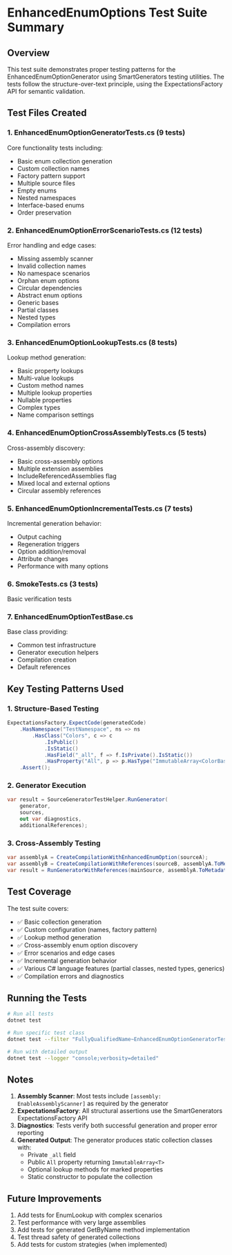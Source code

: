 # EnhancedEnumOptions Test Suite Summary

## Overview
This test suite demonstrates proper testing patterns for the EnhancedEnumOptionGenerator using SmartGenerators testing utilities. The tests follow the structure-over-text principle, using the ExpectationsFactory API for semantic validation.

## Test Files Created

### 1. **EnhancedEnumOptionGeneratorTests.cs** (9 tests)
Core functionality tests including:
- Basic enum collection generation
- Custom collection names
- Factory pattern support
- Multiple source files
- Empty enums
- Nested namespaces
- Interface-based enums
- Order preservation

### 2. **EnhancedEnumOptionErrorScenarioTests.cs** (12 tests)
Error handling and edge cases:
- Missing assembly scanner
- Invalid collection names
- No namespace scenarios
- Orphan enum options
- Circular dependencies
- Abstract enum options
- Generic bases
- Partial classes
- Nested types
- Compilation errors

### 3. **EnhancedEnumOptionLookupTests.cs** (8 tests)
Lookup method generation:
- Basic property lookups
- Multi-value lookups
- Custom method names
- Multiple lookup properties
- Nullable properties
- Complex types
- Name comparison settings

### 4. **EnhancedEnumOptionCrossAssemblyTests.cs** (5 tests)
Cross-assembly discovery:
- Basic cross-assembly options
- Multiple extension assemblies
- IncludeReferencedAssemblies flag
- Mixed local and external options
- Circular assembly references

### 5. **EnhancedEnumOptionIncrementalTests.cs** (7 tests)
Incremental generation behavior:
- Output caching
- Regeneration triggers
- Option addition/removal
- Attribute changes
- Performance with many options

### 6. **SmokeTests.cs** (3 tests)
Basic verification tests

### 7. **EnhancedEnumOptionTestBase.cs**
Base class providing:
- Common test infrastructure
- Generator execution helpers
- Compilation creation
- Default references

## Key Testing Patterns Used

### 1. Structure-Based Testing
```csharp
ExpectationsFactory.ExpectCode(generatedCode)
    .HasNamespace("TestNamespace", ns => ns
        .HasClass("Colors", c => c
            .IsPublic()
            .IsStatic()
            .HasField("_all", f => f.IsPrivate().IsStatic())
            .HasProperty("All", p => p.HasType("ImmutableArray<ColorBase>"))))
    .Assert();
```

### 2. Generator Execution
```csharp
var result = SourceGeneratorTestHelper.RunGenerator(
    generator,
    sources,
    out var diagnostics,
    additionalReferences);
```

### 3. Cross-Assembly Testing
```csharp
var assemblyA = CreateCompilationWithEnhancedEnumOption(sourceA);
var assemblyB = CreateCompilationWithReferences(sourceB, assemblyA.ToMetadataReference());
var result = RunGeneratorWithReferences(mainSource, assemblyA.ToMetadataReference(), assemblyB.ToMetadataReference());
```

## Test Coverage

The test suite covers:
- ✅ Basic collection generation
- ✅ Custom configuration (names, factory pattern)
- ✅ Lookup method generation
- ✅ Cross-assembly enum option discovery
- ✅ Error scenarios and edge cases
- ✅ Incremental generation behavior
- ✅ Various C# language features (partial classes, nested types, generics)
- ✅ Compilation errors and diagnostics

## Running the Tests

```bash
# Run all tests
dotnet test

# Run specific test class
dotnet test --filter "FullyQualifiedName~EnhancedEnumOptionGeneratorTests"

# Run with detailed output
dotnet test --logger "console;verbosity=detailed"
```

## Notes

1. **Assembly Scanner**: Most tests include `[assembly: EnableAssemblyScanner]` as required by the generator
2. **ExpectationsFactory**: All structural assertions use the SmartGenerators ExpectationsFactory API
3. **Diagnostics**: Tests verify both successful generation and proper error reporting
4. **Generated Output**: The generator produces static collection classes with:
   - Private `_all` field
   - Public `All` property returning `ImmutableArray<T>`
   - Optional lookup methods for marked properties
   - Static constructor to populate the collection

## Future Improvements

1. Add tests for EnumLookup with complex scenarios
2. Test performance with very large assemblies
3. Add tests for generated GetByName method implementation
4. Test thread safety of generated collections
5. Add tests for custom strategies (when implemented)
